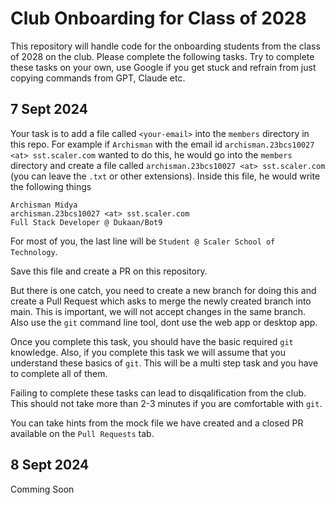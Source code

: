 # Club Onboarding for Class of 2028

This repository will handle code for the onboarding students from the class of 2028 on the club. Please complete the following tasks. Try to complete these tasks on your own,
use Google if you get stuck and refrain from just copying commands from GPT, Claude etc.

## 7 Sept 2024

Your task is to add a file called `<your-email>` into the `members` directory in this repo. For example if `Archisman` with the email id `archisman.23bcs10027 <at> sst.scaler.com` wanted
to do this, he would go into the `members` directory and create a file called `archisman.23bcs10027 <at> sst.scaler.com` (you can leave the `.txt` or other extensions). Inside this file,
he would write the following things
```
Archisman Midya
archisman.23bcs10027 <at> sst.scaler.com
Full Stack Developer @ Dukaan/Bot9
```

For most of you, the last line will be `Student @ Scaler School of Technology`.

Save this file and create a PR on this repository.

But there is one catch, you need to create a new branch for doing this and create a Pull Request which asks to merge the newly created branch into main. This is important, we will not
accept changes in the same branch. Also use the `git` command line tool, dont use the web app or desktop app.

Once you complete this task, you should have the basic required `git` knowledge. Also, if you complete this task we will assume that you understand these basics of `git`. This will be
a multi step task and you have to complete all of them.

Failing to complete these tasks can lead to disqalification from the club. This should not take more than 2-3 minutes if you are comfortable with `git`.

You can take hints from the mock file we have created and a closed PR available on the `Pull Requests` tab.

## 8 Sept 2024

Comming Soon
